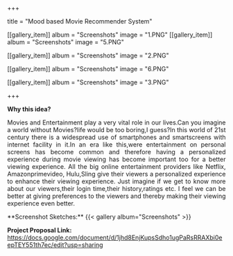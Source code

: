 +++


title = "Mood based Movie Recommender System"


[[gallery_item]]
album = "Screenshots"
image = "1.PNG"
[[gallery_item]]
album = "Screenshots"
image = "5.PNG"

[[gallery_item]]
album = "Screenshots"
image = "2.PNG"

[[gallery_item]]
album = "Screenshots"
image = "6.PNG"

[[gallery_item]]
album = "Screenshots"
image = "3.PNG"


+++

**Why this idea?**
<p align="justify">Movies and Entertainment play a very vital role in our lives.Can you imagine a world without Movies?life would be too boring,I guess?In this world of 21st century there is a widespread use of smartphones and smartscreens with internet facility in it.In an era like this,were entertainment on personal screens has become common and therefore having a personalized experience during movie viewing has become important too for a better viewing experience. All the big online entertainment providers like Netflix, Amazonprimevideo, Hulu,Sling give their viewers a personalized experience to enhance their viewing experience. Just imagine if we get to know more about our viewers,their login time,their history,ratings etc. I feel we can be better at giving preferences to the viewers and thereby making their viewing experience even better. 

</p>
**Screenshot Sketches:**
{{< gallery album="Screenshots" >}}

**Project Proposal Link:**
https://docs.google.com/document/d/1jhd8EnjKupsSdho1ugPaRsRRAXbi0eepTEY551th7ec/edit?usp=sharing
